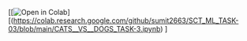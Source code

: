 [[![Open in Colab](https://colab.research.google.com/assets/colab-badge.svg)][(https://colab.research.google.com/github/sumit2663/SCT_ML_TASK-03/blob/main/CATS__VS__DOGS_TASK-3.ipynb)
]
